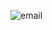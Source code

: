 ![email](https://user-images.githubusercontent.com/76229924/176794921-a9b53b17-1c62-4fe0-93b1-baca2299f613.PNG)
